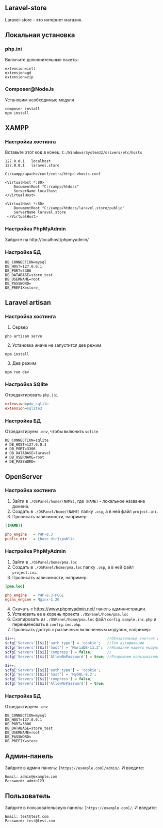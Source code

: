 ## Laravel-store
Laravel-store - это интернет магазин.

## Локальная установка
### php.ini
Включите дополнительные пакеты:
```
extension=intl
extension=gd
extension=zip
```

### Composer@NodeJs
Установим необходимые модуля
```shell
composer install
npm install
```

## XAMPP
### Настройка хостинга
Вставьте этот код в конец:
`C:/Windows/System32/drivers/etc/hosts`
```
127.0.0.1	localhost
127.0.0.1	laravel.store
```
`C:/xampp/apache/conf/extra/httpd-vhosts.conf`
```
<VirtualHost *:80>
    DocumentRoot "C:/xampp/htdocs"
    ServerName localhost
</VirtualHost>

<VirtualHost *:80>
    DocumentRoot "C:/xampp/htdocs/laravel.store/public"
    ServerName laravel.store
 </VirtualHost>
```

### Настройка PhpMyAdmin
Зайдите на http://localhost/phpmyadmin/

### Настройка БД
```
DB_CONNECTION=mysql
DB_HOST=127.0.0.1
DB_PORT=3306
DB_DATABASE=store_test
DB_USERNAME=root
DB_PASSWORD=
DB_PREFIX=store_
```

## Laravel artisan
### Настройка хостинга
1. Сервер
```shell
php artisan serve
```
2. Установка иначе не запустится дев режим
```shell
npm install
```
3. Дев режим
```shell
npm run dev
```

### Настройка SQlite
Отредактировать `php.ini`
```ini
extension=pdo_sqlite
extension=sqlite3
```

### Настройка БД
Отредактируем `.env`, чтобы включить `sqlite`
```
DB_CONNECTION=sqlite
# DB_HOST=127.0.0.1
# DB_PORT=3306
# DB_DATABASE=laravel
# DB_USERNAME=root
# DB_PASSWORD=
```


## OpenServer
### Настройка хостинга
1. Зайти в `./OSPanel/home/(NAME)`, где `(NAME)` - локальное название домена.
2. Создать в `./OSPanel/home/(NAME)` папку `.osp`, а в ней файл `project.ini`.
3. Прописать зависимости, например: 
```ini
[(NAME)]

php_engine   = PHP-8.3
public_dir   = {base_dir}\public
```

### Настройка PhpMyAdmin
1. Зайти в `./OSPanel/home/pma.loc`
2. Создать в `./OSPanel/home/pma.loc` папку `.osp`, а в ней файл `project.ini`.
3. Прописать зависимости, например: 
```ini
[pma.loc]

php_engine   = PHP-8.3-FCGI
nginx_engine = Nginx-1.26
```
4. Скачать с https://www.phpmyadmin.net/ панель администрации. 
5. Установить ее в корень проекта `./OSPanel/home/pma.loc`
6. Скопировать из `./OSPanel/home/pma.loc` файл `config.sample.inc.php` и переименовать в `config.inc.php`.
7. Прописать доступ к различным включенным модулям, например: 
```php
$i++;                                          //Обязательный счетчик для настройки БД 
$cfg['Servers'][$i]['auth_type'] = 'cookie';   //Тип аутификации
$cfg['Servers'][$i]['host'] = 'MariaDB-11.2';  //Название нашего модуля
$cfg['Servers'][$i]['compress'] = false;       //
$cfg['Servers'][$i]['AllowNoPassword'] = true; //Разрешаем пользователей без пароля

$i++;
$cfg['Servers'][$i]['auth_type'] = 'cookie';
$cfg['Servers'][$i]['host'] = 'MySQL-8.2';
$cfg['Servers'][$i]['compress'] = false;
$cfg['Servers'][$i]['AllowNoPassword'] = true;
```

### Настройка БД
Отредактируем `.env`
```
DB_CONNECTION=mysql
DB_HOST=127.0.0.1
DB_PORT=3306
DB_DATABASE=store_test
DB_USERNAME=root
DB_PASSWORD=
DB_PREFIX=store_
```

## Админ-панель
Зайдите в админ панель: `[https://example.com]/admin/`.  И введите:
```
Email: admin@example.com
Password: admin123
```

## Пользователь
Зайдите в пользовательскую панель: `[https://example.com]/`.  И введите:
```
Email: test@test.com
Password: test@test.com
```
